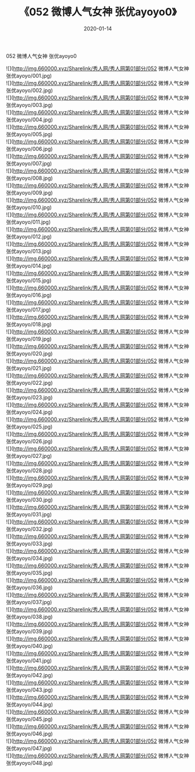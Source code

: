 ﻿---
layout: post
title:  《052 微博人气女神 张优ayoyo0》
date:   2020-01-14
img: http://img.660000.xyz/Sharelink/秀人网/秀人网第01部分/052 微博人气女神 张优ayoyo0/000.jpg
categories: [美女, 清纯, 唯美]
---

052 微博人气女神 张优ayoyo0

  ![](http://img.660000.xyz/Sharelink/秀人网/秀人网第01部分/052 微博人气女神 张优ayoyo/001.jpg) <br> ![](http://img.660000.xyz/Sharelink/秀人网/秀人网第01部分/052 微博人气女神 张优ayoyo/002.jpg) <br> ![](http://img.660000.xyz/Sharelink/秀人网/秀人网第01部分/052 微博人气女神 张优ayoyo/003.jpg) <br> ![](http://img.660000.xyz/Sharelink/秀人网/秀人网第01部分/052 微博人气女神 张优ayoyo/004.jpg) <br> ![](http://img.660000.xyz/Sharelink/秀人网/秀人网第01部分/052 微博人气女神 张优ayoyo/005.jpg) <br> ![](http://img.660000.xyz/Sharelink/秀人网/秀人网第01部分/052 微博人气女神 张优ayoyo/006.jpg) <br> ![](http://img.660000.xyz/Sharelink/秀人网/秀人网第01部分/052 微博人气女神 张优ayoyo/007.jpg) <br> ![](http://img.660000.xyz/Sharelink/秀人网/秀人网第01部分/052 微博人气女神 张优ayoyo/008.jpg) <br> ![](http://img.660000.xyz/Sharelink/秀人网/秀人网第01部分/052 微博人气女神 张优ayoyo/009.jpg) <br> ![](http://img.660000.xyz/Sharelink/秀人网/秀人网第01部分/052 微博人气女神 张优ayoyo/010.jpg) <br> ![](http://img.660000.xyz/Sharelink/秀人网/秀人网第01部分/052 微博人气女神 张优ayoyo/011.jpg) <br> ![](http://img.660000.xyz/Sharelink/秀人网/秀人网第01部分/052 微博人气女神 张优ayoyo/012.jpg) <br> ![](http://img.660000.xyz/Sharelink/秀人网/秀人网第01部分/052 微博人气女神 张优ayoyo/013.jpg) <br> ![](http://img.660000.xyz/Sharelink/秀人网/秀人网第01部分/052 微博人气女神 张优ayoyo/014.jpg) <br> ![](http://img.660000.xyz/Sharelink/秀人网/秀人网第01部分/052 微博人气女神 张优ayoyo/015.jpg) <br> ![](http://img.660000.xyz/Sharelink/秀人网/秀人网第01部分/052 微博人气女神 张优ayoyo/016.jpg) <br> ![](http://img.660000.xyz/Sharelink/秀人网/秀人网第01部分/052 微博人气女神 张优ayoyo/017.jpg) <br> ![](http://img.660000.xyz/Sharelink/秀人网/秀人网第01部分/052 微博人气女神 张优ayoyo/018.jpg) <br> ![](http://img.660000.xyz/Sharelink/秀人网/秀人网第01部分/052 微博人气女神 张优ayoyo/019.jpg) <br> ![](http://img.660000.xyz/Sharelink/秀人网/秀人网第01部分/052 微博人气女神 张优ayoyo/020.jpg) <br> ![](http://img.660000.xyz/Sharelink/秀人网/秀人网第01部分/052 微博人气女神 张优ayoyo/021.jpg) <br> ![](http://img.660000.xyz/Sharelink/秀人网/秀人网第01部分/052 微博人气女神 张优ayoyo/022.jpg) <br> ![](http://img.660000.xyz/Sharelink/秀人网/秀人网第01部分/052 微博人气女神 张优ayoyo/023.jpg) <br> ![](http://img.660000.xyz/Sharelink/秀人网/秀人网第01部分/052 微博人气女神 张优ayoyo/024.jpg) <br> ![](http://img.660000.xyz/Sharelink/秀人网/秀人网第01部分/052 微博人气女神 张优ayoyo/025.jpg) <br> ![](http://img.660000.xyz/Sharelink/秀人网/秀人网第01部分/052 微博人气女神 张优ayoyo/026.jpg) <br> ![](http://img.660000.xyz/Sharelink/秀人网/秀人网第01部分/052 微博人气女神 张优ayoyo/027.jpg) <br> ![](http://img.660000.xyz/Sharelink/秀人网/秀人网第01部分/052 微博人气女神 张优ayoyo/028.jpg) <br> ![](http://img.660000.xyz/Sharelink/秀人网/秀人网第01部分/052 微博人气女神 张优ayoyo/029.jpg) <br> ![](http://img.660000.xyz/Sharelink/秀人网/秀人网第01部分/052 微博人气女神 张优ayoyo/030.jpg) <br> ![](http://img.660000.xyz/Sharelink/秀人网/秀人网第01部分/052 微博人气女神 张优ayoyo/031.jpg) <br> ![](http://img.660000.xyz/Sharelink/秀人网/秀人网第01部分/052 微博人气女神 张优ayoyo/032.jpg) <br> ![](http://img.660000.xyz/Sharelink/秀人网/秀人网第01部分/052 微博人气女神 张优ayoyo/033.jpg) <br> ![](http://img.660000.xyz/Sharelink/秀人网/秀人网第01部分/052 微博人气女神 张优ayoyo/034.jpg) <br> ![](http://img.660000.xyz/Sharelink/秀人网/秀人网第01部分/052 微博人气女神 张优ayoyo/035.jpg) <br> ![](http://img.660000.xyz/Sharelink/秀人网/秀人网第01部分/052 微博人气女神 张优ayoyo/036.jpg) <br> ![](http://img.660000.xyz/Sharelink/秀人网/秀人网第01部分/052 微博人气女神 张优ayoyo/037.jpg) <br> ![](http://img.660000.xyz/Sharelink/秀人网/秀人网第01部分/052 微博人气女神 张优ayoyo/038.jpg) <br> ![](http://img.660000.xyz/Sharelink/秀人网/秀人网第01部分/052 微博人气女神 张优ayoyo/039.jpg) <br> ![](http://img.660000.xyz/Sharelink/秀人网/秀人网第01部分/052 微博人气女神 张优ayoyo/040.jpg) <br> ![](http://img.660000.xyz/Sharelink/秀人网/秀人网第01部分/052 微博人气女神 张优ayoyo/041.jpg) <br> ![](http://img.660000.xyz/Sharelink/秀人网/秀人网第01部分/052 微博人气女神 张优ayoyo/042.jpg) <br> ![](http://img.660000.xyz/Sharelink/秀人网/秀人网第01部分/052 微博人气女神 张优ayoyo/043.jpg) <br> ![](http://img.660000.xyz/Sharelink/秀人网/秀人网第01部分/052 微博人气女神 张优ayoyo/044.jpg) <br> ![](http://img.660000.xyz/Sharelink/秀人网/秀人网第01部分/052 微博人气女神 张优ayoyo/045.jpg) <br> ![](http://img.660000.xyz/Sharelink/秀人网/秀人网第01部分/052 微博人气女神 张优ayoyo/046.jpg) <br> ![](http://img.660000.xyz/Sharelink/秀人网/秀人网第01部分/052 微博人气女神 张优ayoyo/047.jpg) <br> ![](http://img.660000.xyz/Sharelink/秀人网/秀人网第01部分/052 微博人气女神 张优ayoyo/048.jpg) <br>